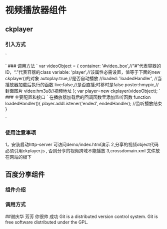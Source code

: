 # 视频播放器组件

## ckplayer


### 引入方式
`
<link rel="stylesheet" type="text/css" href="../share.css"/>
<script type="text/javascript" src='../dist/ckplayer.js'></script>
<script type="text/javascript" src='../index.js'></script>
`
### 调用方法
`
var videoObject = {
            container: '#video_box',//“#”代表容器的ID，“.”代表容器的class
            variable: 'player',//该属性必需设置，值等于下面的new ckplayer()的对象
            autoplay:true,//是否自动播放
            //loaded: 'loadedHandler', //当播放器加载后执行的函数      
            live:false,//是否直播;时移时是false
            poster:hmypic,//封面图片
            video:hm3u8//视频地址
        };
        var player=new ckplayer(videoObject);
`
### 主要配置和接口
`
在播放器加载后的回调函数里添加监听函数
function loadedHandler(){
          player.addListener('ended', endedHandler); //监听播放结束
        }

`

### 使用注意事项
1，安装启动http-server 可访问demo/index.html演示
2,分享的视频object代码必须引用ckplayer.js , 否则分享的视频跨域不能播放
3,crossdomain.xml 文件放在网站的根下

## 百度分享组件

### 组件介绍

### 调用方式

##谢庆华 芳芳 你很帅 成功
Git is a distributed version control system.
Git is free software distributed under the GPL.



